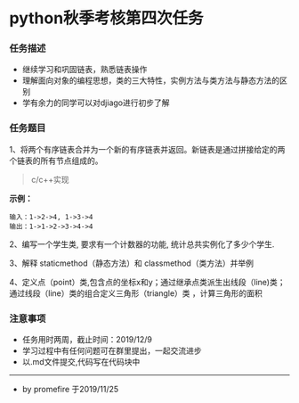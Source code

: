 # python秋季考核第四次任务

### 任务描述

- 继续学习和巩固链表，熟悉链表操作
- 理解面向对象的编程思想，类的三大特性，实例方法与类方法与静态方法的区别
- 学有余力的同学可以对djiago进行初步了解

### 任务题目

1、将两个有序链表合并为一个新的有序链表并返回。新链表是通过拼接给定的两个链表的所有节点组成的。

>  c/c++实现

**示例：**

```
输入：1->2->4, 1->3->4
输出：1->1->2->3->4->4
```

2、编写一个学生类, 要求有一个计数器的功能, 统计总共实例化了多少个学生.

3、解释 staticmethod（静态方法）和 classmethod（类方法）并举例

4、定义点（point）类,包含点的坐标x和y；通过继承点类派生出线段（line)类；通过线段（line）类的组合定义三角形（triangle）类 ，计算三角形的面积

### 注意事项

- 任务用时两周，截止时间：2019/12/9
- 学习过程中有任何问题可在群里提出，一起交流进步
- 以.md文件提交,代码写在代码块中

------

- by promefire 于2019/11/25